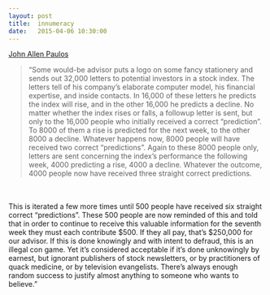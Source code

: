 ```yaml
---
layout: post
title:  innumeracy
date:   2015-04-06 10:30:00
---
```


[John Allen Paulos](https://www.amazon.com/Innumeracy-Mathematical-Illiteracy-Its-Consequences/dp/0809058405)
>“Some would-be advisor puts a logo on some fancy stationery and sends out 32,000 letters to potential investors in a stock index. The letters tell of his company’s elaborate computer model, his financial expertise, and inside contacts. In 16,000 of these letters he predicts the index will rise, and in the other 16,000 he predicts a decline. No matter whether the index rises or falls, a followup letter is sent, but only to the 16,000 people who initially received a correct “prediction”. To 8000 of them a rise is predicted for the next week, to the other 8000 a decline. Whatever happens now, 8000 people will have received two correct “predictions”. Again to these 8000 people only, letters are sent concerning the index’s performance the following week, 4000 predicting a rise, 4000 a decline. Whatever the outcome, 4000 people now have received three straight correct predictions.
<br>
<br>
This is iterated a few more times until 500 people have received six straight correct “predictions”. These 500 people are now reminded of this and told that in order to continue to receive this valuable information for the seventh week they must each contribute $500. If they all pay, that’s $250,000 for our advisor. If this is done knowingly and with intent to defraud, this is an illegal con game. Yet it’s considered acceptable if it’s done unknowingly by earnest, but ignorant publishers of stock newsletters, or by practitioners of quack medicine, or by television evangelists. There’s always enough random success to justify almost anything to someone who wants to believe.”

<br/>
<br/>

